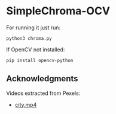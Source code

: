 # SimpleChroma-OCV

For running it just run:
  ```
 python3 chroma.py
  ```

If OpenCV not installed:
```
pip install opencv-python
```

## Acknowledgments
Videos extracted from Pexels:
* [city.mp4](https://www.pexels.com/video/timelapse-video-of-a-city-5396823/)